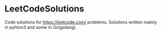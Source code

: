 
# LeetCodeSolutions

Code solutions for https://leetcode.com/ problems.
Solutions written mainly in pyhton3 and some in Go(golang).